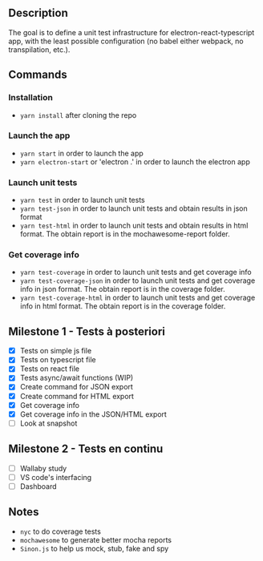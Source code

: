 ## Description
The goal is to define a unit test infrastructure for electron-react-typescript app, with the least possible configuration (no babel either webpack, no transpilation, etc.).

## Commands
### Installation
* `yarn install` after cloning the repo

### Launch the app
* `yarn start` in order to launch the app
* `yarn electron-start` or 'electron .' in order to launch the electron app

### Launch unit tests
* `yarn test` in order to launch unit tests
* `yarn test-json` in order to launch unit tests and obtain results in json format
* `yarn test-html` in order to launch unit tests and obtain results in html format. The obtain report is in the mochawesome-report folder.

### Get coverage info
* `yarn test-coverage` in order to launch unit tests and get coverage info
* `yarn test-coverage-json` in order to launch unit tests and get coverage info in json format. The obtain report is in the coverage folder.
* `yarn test-coverage-html` in order to launch unit tests and get coverage info in html format. The obtain report is in the coverage folder.

## Milestone 1 - Tests à posteriori
- [x] Tests on simple js file
- [x] Tests on typescript file
- [x] Tests on react file
- [x] Tests async/await functions (WIP)
- [x] Create command for JSON export
- [x] Create command for HTML export
- [x] Get coverage info
- [x] Get coverage info in the JSON/HTML export
- [ ] Look at snapshot

## Milestone 2 - Tests en continu
- [ ] Wallaby study
- [ ] VS code's interfacing
- [ ] Dashboard

## Notes
* `nyc` to do coverage tests
* `mochawesome` to generate better mocha reports
* `Sinon.js` to help us mock, stub, fake and spy

